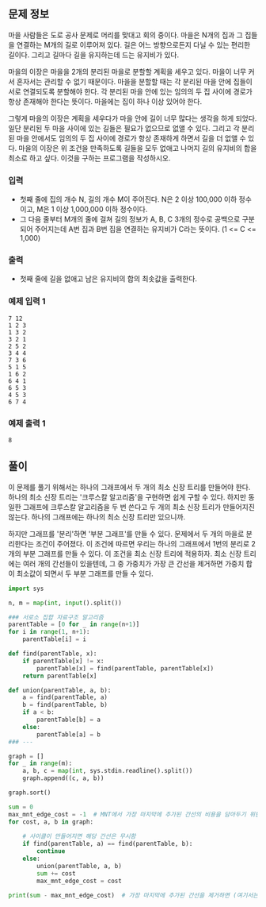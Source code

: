 ## 문제 정보

마을 사람들은 도로 공사 문제로 머리를 맞대고 회의 중이다. 마을은 N개의 집과 그 집들을 연결하는 M개의 길로 이루어져 있다. 길은 어느 방향으로든지 다닐 수 있는 편리한 길이다. 그리고 길마다 길을 유지하는데 드는 유지비가 있다.

마을의 이장은 마을을 2개의 분리된 마을로 분할할 계획을 세우고 있다. 마을이 너무 커서 혼자서는 관리할 수 없기 때문이다. 마을을 분할할 때는 각 분리된 마을 안에 집들이 서로 연결되도록 분할해야 한다. 각 분리된 마을 안에 있는 임의의 두 집 사이에 경로가 항상 존재해야 한다는 뜻이다. 마을에는 집이 하나 이상 있어야 한다.

그렇게 마을의 이장은 계획을 세우다가 마을 안에 길이 너무 많다는 생각을 하게 되었다. 일단 분리된 두 마을 사이에 있는 길들은 필요가 없으므로 없앨 수 있다. 그리고 각 분리된 마을 안에서도 임의의 두 집 사이에 경로가 항상 존재하게 하면서 길을 더 없앨 수 있다. 마을의 이장은 위 조건을 만족하도록 길들을 모두 없애고 나머지 길의 유지비의 합을 최소로 하고 싶다. 이것을 구하는 프로그램을 작성하시오.

### 입력

- 첫째 줄에 집의 개수 N, 길의 개수 M이 주어진다. N은 2 이상 100,000 이하 정수이고, M은 1 이상 1,000,000 이하 정수이다.
- 그 다음 줄부터 M개의 줄에 걸쳐 길의 정보가 A, B, C 3개의 정수로 공백으로 구분되어 주어지는데 A번 집과 B번 집을 연결하는 유지비가 C라는 뜻이다. (1 <= C <= 1,000)

### 출력

- 첫째 줄에 길을 없애고 남은 유지비의 합의 최솟값을 출력한다.

### 예제 입력 1

```
7 12
1 2 3
1 3 2
3 2 1
2 5 2
3 4 4
7 3 6
5 1 5
1 6 2
6 4 1
6 5 3
4 5 3
6 7 4
```

### 예제 출력 1

```
8
```

## 풀이

이 문제를 풀기 위해서는 하나의 그래프에서 두 개의 최소 신장 트리를 만들어야 한다. 하나의 최소 신장 트리는 '크루스칼 알고리즘'을 구현하면 쉽게 구할 수 있다. 하지만 동일한 그래프에 크루스칼 알고리즘을 두 번 쓴다고 두 개의 최소 신장 트리가 만들어지진 않는다. 하나의 그래프에는 하나의 최소 신장 트리만 있으니까. 

하지만 그래프를 '분리'하면 '부분 그래프'를 만들 수 있다. 문제에서 두 개의 마을로 분리한다는 조건이 주어졌다. 이 조건에 따르면 우리는 하나의 그래프에서 1번의 분리로 2개의 부분 그래프를 만들 수 있다. 이 조건을 최소 신장 트리에 적용하자. 최소 신장 트리에는 여러 개의 간선들이 있을텐데, 그 중 가중치가 가장 큰 간선을 제거하면 가중치 합이 최소값이 되면서 두 부분 그래프를 만들 수 있다.

```python
import sys

n, m = map(int, input().split())

### 서로소 집합 자료구조 알고리즘
parentTable = [0 for _ in range(n+1)]
for i in range(1, n+1):
    parentTable[i] = i

def find(parentTable, x):
    if parentTable[x] != x:
        parentTable[x] = find(parentTable, parentTable[x])
    return parentTable[x]

def union(parentTable, a, b):
    a = find(parentTable, a)
    b = find(parentTable, b)
    if a < b:
        parentTable[b] = a
    else:
        parentTable[a] = b
### ---

graph = []
for _ in range(m):
    a, b, c = map(int, sys.stdin.readline().split())
    graph.append((c, a, b))

graph.sort()

sum = 0
max_mnt_edge_cost = -1  # MNT에서 가장 마지막에 추가된 간선의 비용을 담아두기 위한 변수
for cost, a, b in graph:
    
    # 사이클이 만들어지면 해당 간선은 무시함
    if find(parentTable, a) == find(parentTable, b):
        continue
    else:
        union(parentTable, a, b)
        sum += cost
        max_mnt_edge_cost = cost

print(sum - max_mnt_edge_cost)  # 가장 마지막에 추가된 간선을 제거하면 (여기서는 비용만 단순 빼기를 했지만) 두 개의 신장 트리가 생성되면서 문제를 해결.
```


```java

```
